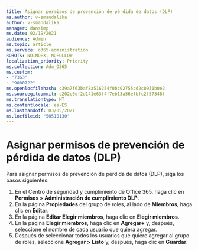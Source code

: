 ```yaml
---
title: Asignar permisos de prevención de pérdida de datos (DLP)
ms.author: v-smandalika
author: v-smandalika
manager: dansimp
ms.date: 02/19/2021
audience: Admin
ms.topic: article
ms.service: o365-administration
ROBOTS: NOINDEX, NOFOLLOW
localization_priority: Priority
ms.collection: Adm_O365
ms.custom:
- "7363"
- "9000722"
ms.openlocfilehash: c39a7f63baf8a516254f0bc02755cd2c0931b0e2
ms.sourcegitcommit: c202c0df2d141e63f4f7eb13a56efbfc2f57348f
ms.translationtype: HT
ms.contentlocale: es-ES
ms.lasthandoff: 03/05/2021
ms.locfileid: "50510130"
---
```

# <a name="assign-data-loss-prevention-dlp-permissions"></a>Asignar permisos de prevención de pérdida de datos (DLP)

Para asignar permisos de prevención de pérdida de datos (DLP), siga los pasos siguientes:

1. En el Centro de seguridad y cumplimiento de Office 365, haga clic en **Permisos > Administración de cumplimiento DLP**.
2. En la página **Propiedades** del grupo de roles, al lado de **Miembros**, haga clic en **Editar**.
3. En la página **Editar Elegir miembros**, haga clic en **Elegir miembros**.
4. En la página **Elegir miembros**, haga clic en **Agregar+** y, después, seleccione el nombre de cada usuario que quiera agregar.
5. Después de seleccionar todos los usuarios que quiere agregar al grupo de roles, seleccione **Agregar > Listo** y, después, haga clic en **Guardar**.
